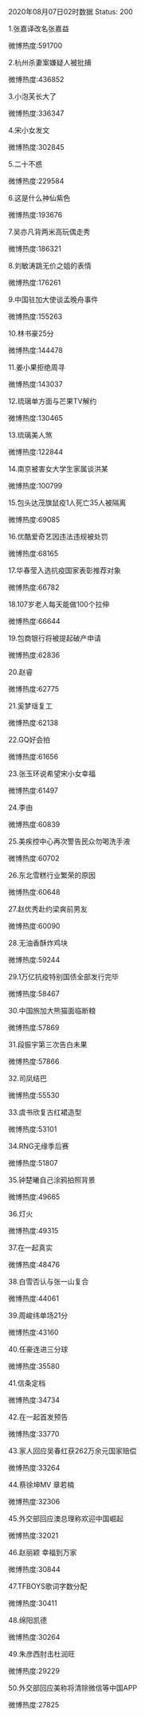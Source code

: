 2020年08月07日02时数据
Status: 200

1.张嘉译改名张嘉益

微博热度:591700

2.杭州杀妻案嫌疑人被批捕

微博热度:436852

3.小泡芙长大了

微博热度:336347

4.宋小女发文

微博热度:302845

5.二十不惑

微博热度:229584

6.这是什么神仙紫色

微博热度:193676

7.吴亦凡背两米高玩偶走秀

微博热度:186321

8.刘敏涛跳无价之姐的表情

微博热度:176261

9.中国驻加大使谈孟晚舟事件

微博热度:155263

10.林书豪25分

微博热度:144478

11.姜小果拒绝周寻

微博热度:143037

12.琉璃单方面与芒果TV解约

微博热度:130465

13.琉璃美人煞

微博热度:122844

14.南京被害女大学生家属谈洪某

微博热度:100799

15.包头达茂旗鼠疫1人死亡35人被隔离

微博热度:69085

16.优酷爱奇艺因违法违规被处罚

微博热度:68165

17.华春莹入选抗疫国家表彰推荐对象

微博热度:66782

18.107岁老人每天能做100个拉伸

微博热度:66644

19.包商银行将被提起破产申请

微博热度:62836

20.赵睿

微博热度:62775

21.奚梦瑶复工

微博热度:62138

22.GQ好会拍

微博热度:61656

23.张玉环说希望宋小女幸福

微博热度:61497

24.李由

微博热度:60839

25.美疾控中心再次警告民众勿喝洗手液

微博热度:60702

26.东北雪糕行业繁荣的原因

微博热度:60648

27.赵优秀赴约梁爽前男友

微博热度:60090

28.无油香酥炸鸡块

微博热度:59244

29.1万亿抗疫特别国债全部发行完毕

微博热度:58467

30.中国旅加大熊猫面临断粮

微博热度:57869

31.段振宇第三次告白未果

微博热度:57866

32.司凤结巴

微博热度:55530

33.虞书欣复古红裙造型

微博热度:53101

34.RNG无缘季后赛

微博热度:51807

35.钟楚曦自己涂鸦拍照背景

微博热度:49665

36.灯火

微博热度:49315

37.在一起真实

微博热度:48476

38.白雪否认与张一山复合

微博热度:44061

39.周峻纬单场21分

微博热度:43160

40.任豪连进三分球

微博热度:35580

41.信条定档

微博热度:34734

42.在一起首发预告

微博热度:33770

43.家人回应吴春红获262万余元国家赔偿

微博热度:33264

44.蔡徐坤MV 章若楠

微博热度:32306

45.外交部回应澳总理称欢迎中国崛起

微博热度:32021

46.赵丽颖 幸福到万家

微博热度:30844

47.TFBOYS歌词字数分配

微博热度:30411

48.绵阳凯德

微博热度:30264

49.朱彦西肘击杜润旺

微博热度:29229

50.外交部回应美称将清除微信等中国APP

微博热度:27825

